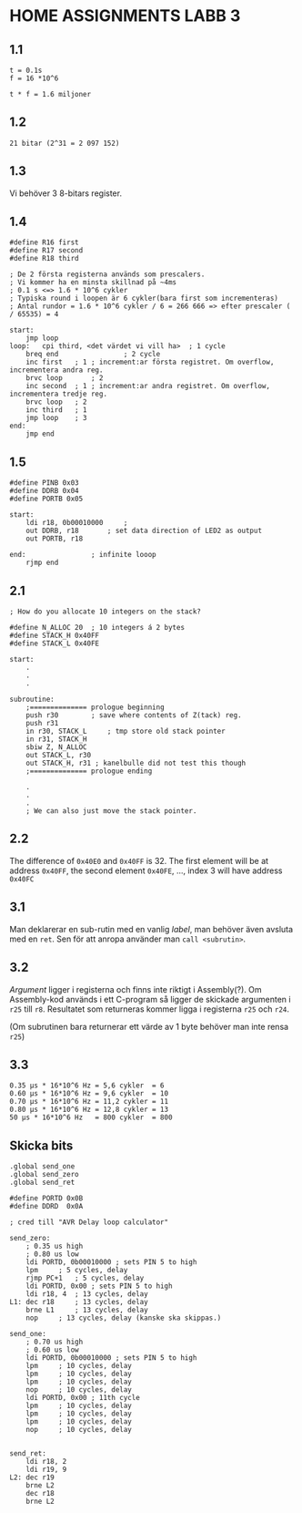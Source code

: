 # HOME ASSIGNMENTS LABB 3
## 1.1


```
t = 0.1s
f = 16 *10^6

t * f = 1.6 miljoner
```

## 1.2

```
21 bitar (2^31 = 2 097 152)
```

## 1.3

Vi behöver 3 8-bitars register.

## 1.4

```
#define R16 first
#define R17 second
#define R18 third

; De 2 första registerna används som prescalers.
; Vi kommer ha en minsta skillnad på ~4ms
; 0.1 s <=> 1.6 * 10^6 cykler
; Typiska round i loopen är 6 cykler(bara first som incrementeras)
; Antal rundor = 1.6 * 10^6 cykler / 6 = 266 666 => efter prescaler ( / 65535) = 4

start:
	jmp loop
loop: 	cpi third, <det värdet vi vill ha> 	; 1 cycle
	breq end				; 2 cycle	
	inc first	; 1 ; increment:ar första registret. Om overflow, incrementera andra reg.
	brvc loop       ; 2
	inc second	; 1 ; increment:ar andra registret. Om overflow, incrementera tredje reg.
	brvc loop	; 2
	inc third	; 1
	jmp loop	; 3
end:
	jmp end
```

## 1.5

```
#define PINB 0x03
#define DDRB 0x04
#define PORTB 0x05

start:
	ldi r18, 0b00010000 	; 
	out DDRB, r18 		; set data direction of LED2 as output
	out PORTB, r18

end:				; infinite looop
	rjmp end
```


## 2.1

```
; How do you allocate 10 integers on the stack?

#define N_ALLOC 20 	; 10 integers á 2 bytes
#define STACK_H 0x40FF
#define STACK_L 0x40FE

start:
	.
	.
	.

subroutine:
	;============== prologue beginning
	push r30 		; save where contents of Z(tack) reg.
	push r31
	in r30, STACK_L		; tmp store old stack pointer
	in r31, STACK_H
	sbiw Z, N_ALLOC
	out STACK_L, r30
	out STACK_H, r31 ; kanelbulle did not test this though
	;============== prologue ending

	.
	.
	.
	; We can also just move the stack pointer.
```

## 2.2

The difference of `0x40E0` and `0x40FF` is 32. The first element will be at address `0x40FF`, the
second element `0x40FE`, ..., index 3 will have address `0x40FC`

## 3.1

Man deklarerar en sub-rutin med en vanlig *label*, man behöver även avsluta med en `ret`. Sen för
att anropa använder man `call <subrutin>`.

## 3.2

*Argument* ligger i registerna och finns inte riktigt i Assembly(?). Om Assembly-kod används i ett
C-program så ligger de skickade argumenten i `r25` till `r8`. Resultatet som returneras kommer
ligga i registerna `r25` och `r24`. 

(Om subrutinen bara returnerar ett värde av 1 byte behöver man inte rensa `r25`)

## 3.3

```
0.35 µs * 16*10^6 Hz = 5,6 cykler  = 6
0.60 µs * 16*10^6 Hz = 9,6 cykler  = 10
0.70 µs * 16*10^6 Hz = 11,2 cykler = 11
0.80 µs * 16*10^6 Hz = 12,8 cykler = 13
50 µs * 16*10^6 Hz   = 800 cykler  = 800

```

## Skicka bits 


```
.global send_one
.global send_zero
.global send_ret

#define PORTD 0x0B
#define DDRD  0x0A

; cred till "AVR Delay loop calculator"

send_zero:
	; 0.35 us high
	; 0.80 us low
	ldi PORTD, 0b00010000 ; sets PIN 5 to high
	lpm		; 5 cycles, delay
	rjmp PC+1	; 5 cycles, delay 
	ldi PORTD, 0x00 ; sets PIN 5 to high
	ldi r18, 4	; 13 cycles, delay
L1:	dec r18		; 13 cycles, delay
	brne L1		; 13 cycles, delay
	nop		; 13 cycles, delay (kanske ska skippas.)

send_one:
	; 0.70 us high
	; 0.60 us low
	ldi PORTD, 0b00010000 ; sets PIN 5 to high
	lpm		; 10 cycles, delay
	lpm		; 10 cycles, delay
	lpm		; 10 cycles, delay
	nop		; 10 cycles, delay
	ldi PORTD, 0x00 ; 11th cycle
	lpm		; 10 cycles, delay
	lpm		; 10 cycles, delay
	lpm		; 10 cycles, delay
	nop		; 10 cycles, delay


send_ret:
	ldi r18, 2
	ldi r19, 9
L2:	dec r19
	brne L2
	dec r18
	brne L2

	
```
